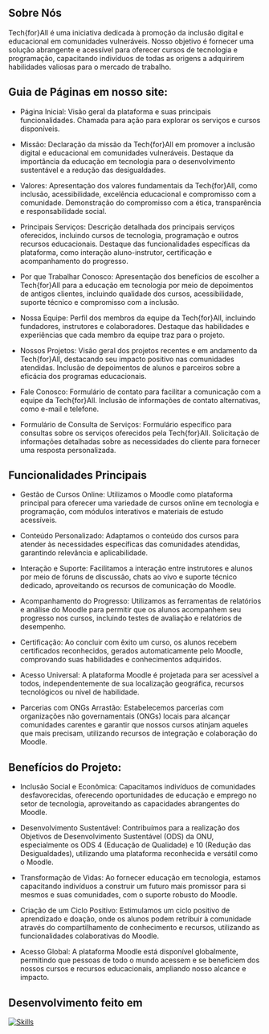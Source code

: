 <img src="">

## Sobre Nós
Tech{for}All é uma iniciativa dedicada à promoção da inclusão digital e educacional em comunidades vulneráveis. Nosso objetivo é fornecer uma solução abrangente e acessível para oferecer cursos de tecnologia e programação, capacitando indivíduos de todas as origens a adquirirem habilidades valiosas para o mercado de trabalho.

## Guia de Páginas em nosso site:
- Página Inicial:
Visão geral da plataforma e suas principais funcionalidades.
Chamada para ação para explorar os serviços e cursos disponíveis.

- Missão:
Declaração da missão da Tech{for}All em promover a inclusão digital e educacional em comunidades vulneráveis.
Destaque da importância da educação em tecnologia para o desenvolvimento sustentável e a redução das desigualdades.

- Valores:
Apresentação dos valores fundamentais da Tech{for}All, como inclusão, acessibilidade, excelência educacional e compromisso com a comunidade.
Demonstração do compromisso com a ética, transparência e responsabilidade social.

- Principais Serviços:
Descrição detalhada dos principais serviços oferecidos, incluindo cursos de tecnologia, programação e outros recursos educacionais.
Destaque das funcionalidades específicas da plataforma, como interação aluno-instrutor, certificação e acompanhamento do progresso.

- Por que Trabalhar Conosco:
Apresentação dos benefícios de escolher a Tech{for}All para a educação em tecnologia por meio de depoimentos de antigos clientes, incluindo qualidade dos cursos, acessibilidade, suporte técnico e compromisso com a inclusão.

- Nossa Equipe:
Perfil dos membros da equipe da Tech{for}All, incluindo fundadores, instrutores e colaboradores.
Destaque das habilidades e experiências que cada membro da equipe traz para o projeto.

- Nossos Projetos:
Visão geral dos projetos recentes e em andamento da Tech{for}All, destacando seu impacto positivo nas comunidades atendidas.
Inclusão de depoimentos de alunos e parceiros sobre a eficácia dos programas educacionais.

- Fale Conosco:
Formulário de contato para facilitar a comunicação com a equipe da Tech{for}All.
Inclusão de informações de contato alternativas, como e-mail e telefone.

- Formulário de Consulta de Serviços:
Formulário específico para consultas sobre os serviços oferecidos pela Tech{for}All.
Solicitação de informações detalhadas sobre as necessidades do cliente para fornecer uma resposta personalizada.

## Funcionalidades Principais

- Gestão de Cursos Online: Utilizamos o Moodle como plataforma principal para oferecer uma variedade de cursos online em tecnologia e programação, com módulos interativos e materiais de estudo acessíveis.

- Conteúdo Personalizado: Adaptamos o conteúdo dos cursos para atender às necessidades específicas das comunidades atendidas, garantindo relevância e aplicabilidade.

- Interação e Suporte: Facilitamos a interação entre instrutores e alunos por meio de fóruns de discussão, chats ao vivo e suporte técnico dedicado, aproveitando os recursos de comunicação do Moodle.

- Acompanhamento do Progresso: Utilizamos as ferramentas de relatórios e análise do Moodle para permitir que os alunos acompanhem seu progresso nos cursos, incluindo testes de avaliação e relatórios de desempenho.

- Certificação: Ao concluir com êxito um curso, os alunos recebem certificados reconhecidos, gerados automaticamente pelo Moodle, comprovando suas habilidades e conhecimentos adquiridos.

- Acesso Universal: A plataforma Moodle é projetada para ser acessível a todos, independentemente de sua localização geográfica, recursos tecnológicos ou nível de habilidade.

- Parcerias com ONGs Arrastão: Estabelecemos parcerias com organizações não governamentais (ONGs) locais para alcançar comunidades carentes e garantir que nossos cursos atinjam aqueles que mais precisam, utilizando recursos de integração e colaboração do Moodle.

## Benefícios do Projeto:

- Inclusão Social e Econômica: Capacitamos indivíduos de comunidades desfavorecidas, oferecendo oportunidades de educação e emprego no setor de tecnologia, aproveitando as capacidades abrangentes do Moodle.

- Desenvolvimento Sustentável: Contribuímos para a realização dos Objetivos de Desenvolvimento Sustentável (ODS) da ONU, especialmente os ODS 4 (Educação de Qualidade) e 10 (Redução das Desigualdades), utilizando uma plataforma reconhecida e versátil como o Moodle.

- Transformação de Vidas: Ao fornecer educação em tecnologia, estamos capacitando indivíduos a construir um futuro mais promissor para si mesmos e suas comunidades, com o suporte robusto do Moodle.

- Criação de um Ciclo Positivo: Estimulamos um ciclo positivo de aprendizado e doação, onde os alunos podem retribuir à comunidade através do compartilhamento de conhecimento e recursos, utilizando as funcionalidades colaborativas do Moodle.

- Acesso Global: A plataforma Moodle está disponível globalmente, permitindo que pessoas de todo o mundo acessem e se beneficiem dos nossos cursos e recursos educacionais, ampliando nosso alcance e impacto.

## Desenvolvimento feito em

[![Skills](https://skills.thijs.gg/icons?i=html,css,js,figma,bootstrap,react)](https://skills.thijs.gg)
